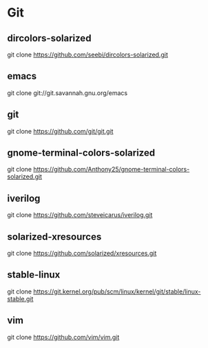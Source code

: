 # Git

## dircolors-solarized
git clone https://github.com/seebi/dircolors-solarized.git

## emacs
git clone git://git.savannah.gnu.org/emacs

## git
git clone https://github.com/git/git.git

## gnome-terminal-colors-solarized
git clone https://github.com/Anthony25/gnome-terminal-colors-solarized.git

## iverilog
git clone https://github.com/steveicarus/iverilog.git

## solarized-xresources
git clone https://github.com/solarized/xresources.git

## stable-linux
git clone https://git.kernel.org/pub/scm/linux/kernel/git/stable/linux-stable.git

## vim
git clone https://github.com/vim/vim.git
